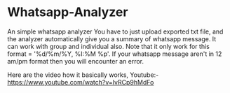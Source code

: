 # Whatsapp-Analyzer
An simple whatsapp analyzer You have to just upload exported txt file, and the analyzer automatically give you a summary of whatsapp message. It can work with group and individual also. Note that it  only work for this format = '%d/%m/%Y, %I:%M %p'. If your whatsapp message aren't in 12 am/pm format then you will encounter an error.

Here are the video how it basically works, Youtube:- https://www.youtube.com/watch?v=IvRCp9hMdFo
